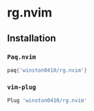 # rg.nvim

## Installation

### `Paq.nvim`

```lua
paq{'winston0410/rg.nvim'}
```

### `vim-plug`

```lua
Plug 'winston0410/rg.nvim'
```
